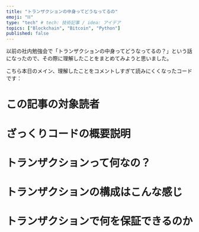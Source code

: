 ```yaml
---
title: "トランザクションの中身ってどうなってるの"
emoji: "⛓"
type: "tech" # tech: 技術記事 / idea: アイデア
topics: ["Blockchain", "Bitcoin", "Python"]
published: false
---
```

以前の社内勉強会で「トランザクションの中身ってどうなってるの？」という話になったので、その際に理解したことをまとめてみようと思いました。

こちら本日のメイン、理解したことをコメントしすぎて読みにくくなったコードです：

# この記事の対象読者







# ざっくりコードの概要説明






# トランザクションって何なの？




# トランザクションの構成はこんな感じ





# トランザクションで何を保証できるのか